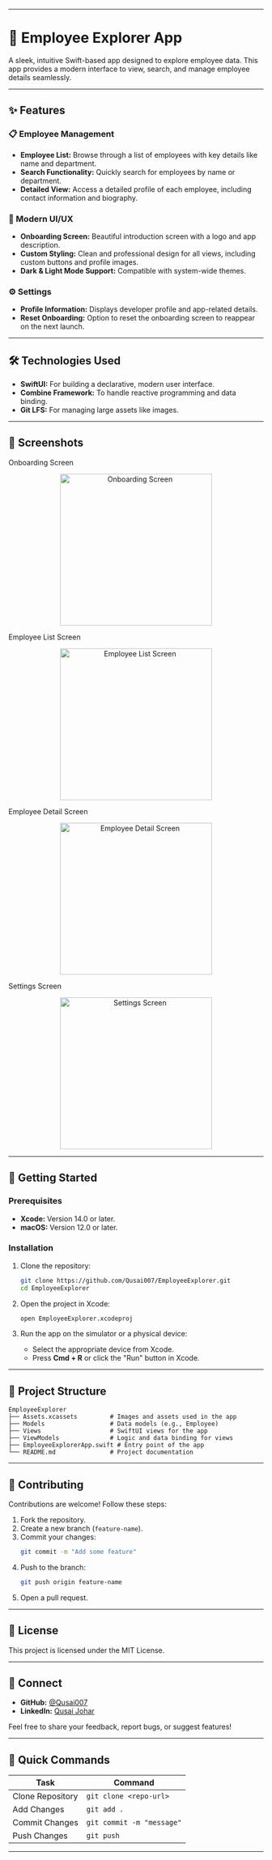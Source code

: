 
---

# 🌟 Employee Explorer App  

A sleek, intuitive Swift-based app designed to explore employee data. This app provides a modern interface to view, search, and manage employee details seamlessly.  

---

## ✨ Features  

### 📋 Employee Management  
- **Employee List:** Browse through a list of employees with key details like name and department.  
- **Search Functionality:** Quickly search for employees by name or department.  
- **Detailed View:** Access a detailed profile of each employee, including contact information and biography.  

### 🎨 Modern UI/UX  
- **Onboarding Screen:** Beautiful introduction screen with a logo and app description.  
- **Custom Styling:** Clean and professional design for all views, including custom buttons and profile images.  
- **Dark & Light Mode Support:** Compatible with system-wide themes.  

### ⚙️ Settings  
- **Profile Information:** Displays developer profile and app-related details.  
- **Reset Onboarding:** Option to reset the onboarding screen to reappear on the next launch.  

---

## 🛠️ Technologies Used  

- **SwiftUI:** For building a declarative, modern user interface.  
- **Combine Framework:** To handle reactive programming and data binding.  
- **Git LFS:** For managing large assets like images.  

---

## 📸 Screenshots  

Onboarding Screen  
<div align="center"> <img src="./EmployeeExplorer/Assets.xcassets/onboarding.imageset/Screenshot 2024-12-03 at 20.48.33.png" alt="Onboarding Screen" width="300" /> </div>  

Employee List Screen  
<div align="center"> <img src="./EmployeeExplorer/Assets.xcassets/employeeList.imageset/Screenshot 2024-12-03 at 20.50.37.png" alt="Employee List Screen" width="300" /> </div>  

Employee Detail Screen  
<div align="center"> <img src="./Assets.xcassets/employeeDetail.imageset/employeeDetail.png" alt="Employee Detail Screen" width="300" /> </div>  

Settings Screen  
<div align="center"> <img src="./EmployeeExplorer/Assets.xcassets/settingScreen.imageset/Screenshot 2024-12-03 at 20.55.38.png" alt="Settings Screen" width="300" /> </div>  

---

## 🚀 Getting Started  

### Prerequisites  
- **Xcode:** Version 14.0 or later.  
- **macOS:** Version 12.0 or later.  

### Installation  

1. Clone the repository:  
   ```bash  
   git clone https://github.com/Qusai007/EmployeeExplorer.git  
   cd EmployeeExplorer  
   ```  

2. Open the project in Xcode:  
   ```bash  
   open EmployeeExplorer.xcodeproj  
   ```  

3. Run the app on the simulator or a physical device:  
   - Select the appropriate device from Xcode.  
   - Press **Cmd + R** or click the "Run" button in Xcode.  

---

## 📂 Project Structure  

```plaintext  
EmployeeExplorer  
├── Assets.xcassets         # Images and assets used in the app  
├── Models                  # Data models (e.g., Employee)  
├── Views                   # SwiftUI views for the app  
├── ViewModels              # Logic and data binding for views  
├── EmployeeExplorerApp.swift # Entry point of the app  
└── README.md               # Project documentation  
```  

---

## 🤝 Contributing  

Contributions are welcome! Follow these steps:  
1. Fork the repository.  
2. Create a new branch (`feature-name`).  
3. Commit your changes:  
   ```bash  
   git commit -m "Add some feature"  
   ```  
4. Push to the branch:  
   ```bash  
   git push origin feature-name  
   ```  
5. Open a pull request.  

---

## 📄 License  

This project is licensed under the MIT License.  

---

## 💬 Connect  

- **GitHub:** [@Qusai007](https://github.com/Qusai007)  
- **LinkedIn:** [Qusai Johar](https://www.linkedin.com/in/qusai-johar)  

Feel free to share your feedback, report bugs, or suggest features!  

---  

## 🚀 Quick Commands  

| Task                   | Command                     |  
|------------------------|-----------------------------|  
| Clone Repository       | `git clone <repo-url>`      |  
| Add Changes            | `git add .`                |  
| Commit Changes         | `git commit -m "message"`  |  
| Push Changes           | `git push`                 |  

---  
